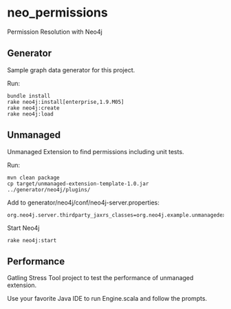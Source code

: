neo_permissions
===============

Permission Resolution with Neo4j

Generator
---------

Sample graph data generator for this project.

Run:

    bundle install
    rake neo4j:install[enterprise,1.9.M05]
    rake neo4j:create
    rake neo4j:load

Unmanaged
---------

Unmanaged Extension to find permissions including unit tests.

Run:

    mvn clean package
    cp target/unmanaged-extension-template-1.0.jar ../generator/neo4j/plugins/
    
Add to generator/neo4j/conf/neo4j-server.properties:

    org.neo4j.server.thirdparty_jaxrs_classes=org.neo4j.example.unmanagedextension=/example
    
Start Neo4j 

    rake neo4j:start

Performance
-----------

Gatling Stress Tool project to test the performance of unmanaged extension.

Use your favorite Java IDE to run Engine.scala and follow the prompts.
